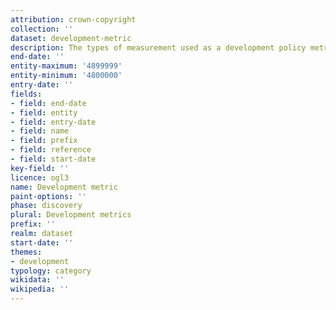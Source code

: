 ```yaml
---
attribution: crown-copyright
collection: ''
dataset: development-metric
description: The types of measurement used as a development policy metric
end-date: ''
entity-maximum: '4899999'
entity-minimum: '4800000'
entry-date: ''
fields:
- field: end-date
- field: entity
- field: entry-date
- field: name
- field: prefix
- field: reference
- field: start-date
key-field: ''
licence: ogl3
name: Development metric
paint-options: ''
phase: discovery
plural: Development metrics
prefix: ''
realm: dataset
start-date: ''
themes:
- development
typology: category
wikidata: ''
wikipedia: ''
---
```

